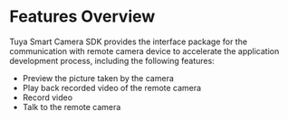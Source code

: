

# Features Overview

Tuya Smart Camera SDK provides the interface package for the communication with remote camera device to accelerate the application development process, including the following features:

- Preview the picture taken by the camera
- Play back recorded video of the remote camera
- Record video
- Talk to the remote camera